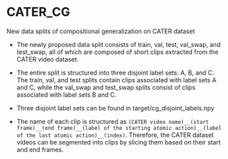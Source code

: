 # CATER_CG
New data splits of compositional generalization on CATER dataset

- The newly proposed data split consists of train, val, test, val_swap, and test_swap, all of which are composed of short clips extracted from the CATER video dataset.
- The entire split is structured into three disjoint label sets: A, B, and C. The train, val, and test splits contain clips associated with label sets A and C, while the val_swap and test_swap splits consist of clips associated with label sets B and C.
- Three disjoint label sets can be found in target/cg_disjoint_labels.npy

- The name of each clip is structured as `(CATER video name)__(start frame)__(end frame)__(label of the starting atomic action)__(label of the last atomic action)__(index)`. Therefore, the CATER dataset videos can be segmented into clips by slicing them based on their start and end frames.
